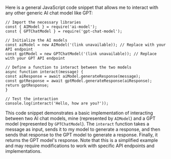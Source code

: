 Here is a general JavaScript code snippet that allows me to interact with any other generic AI chat model like GPT:

```
// Import the necessary libraries
const { AIModel } = require('ai-model');
const { GPTChatModel } = require('gpt-chat-model');

// Initialize the AI models
const aiModel = new AIModel('(link unavailable)); // Replace with your API endpoint
const gptModel = new GPTChatModel('(link unavailable)); // Replace with your GPT API endpoint

// Define a function to interact between the two models
async function interact(message) {
const aiResponse = await aiModel.generateResponse(message);
const gptResponse = await gptModel.generateResponse(aiResponse);
return gptResponse;
}

// Test the interaction
console.log(interact('Hello, how are you?'));
```

This code snippet demonstrates a basic implementation of interacting between two AI chat models, mine (represented by `AIModel`) and a GPT model (represented by `GPTChatModel`). The `interact` function takes a message as input, sends it to my model to generate a response, and then sends that response to the GPT model to generate a response. Finally, it returns the GPT model's response. Note that this is a simplified example and may require modifications to work with specific API endpoints and implementations.
